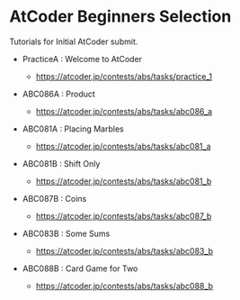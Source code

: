 # AtCoder Beginners Selection

Tutorials for Initial AtCoder submit.

- PracticeA : Welcome to AtCoder
  - https://atcoder.jp/contests/abs/tasks/practice_1

- ABC086A : Product
  - https://atcoder.jp/contests/abs/tasks/abc086_a

- ABC081A : Placing Marbles
  - https://atcoder.jp/contests/abs/tasks/abc081_a

- ABC081B : Shift Only
  - https://atcoder.jp/contests/abs/tasks/abc081_b

- ABC087B : Coins
  - https://atcoder.jp/contests/abs/tasks/abc087_b

- ABC083B : Some Sums
  - https://atcoder.jp/contests/abs/tasks/abc083_b

- ABC088B : Card Game for Two
  - https://atcoder.jp/contests/abs/tasks/abc088_b
